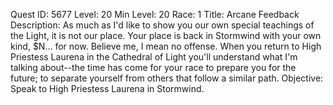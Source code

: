 Quest ID: 5677
Level: 20
Min Level: 20
Race: 1
Title: Arcane Feedback
Description: As much as I'd like to show you our own special teachings of the Light, it is not our place. Your place is back in Stormwind with your own kind, $N... for now. Believe me, I mean no offense. When you return to High Priestess Laurena in the Cathedral of Light you'll understand what I'm talking about--the time has come for your race to prepare you for the future; to separate yourself from others that follow a similar path.
Objective: Speak to High Priestess Laurena in Stormwind.
